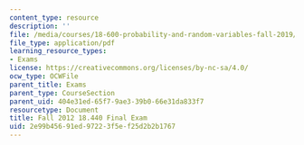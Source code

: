 ```yaml
---
content_type: resource
description: ''
file: /media/courses/18-600-probability-and-random-variables-fall-2019/2e99b45691ed97223f5ef25d2b2b1767_MIT18_600F19_final_2012.pdf
file_type: application/pdf
learning_resource_types:
- Exams
license: https://creativecommons.org/licenses/by-nc-sa/4.0/
ocw_type: OCWFile
parent_title: Exams
parent_type: CourseSection
parent_uid: 404e31ed-65f7-9ae3-39b0-66e31da833f7
resourcetype: Document
title: Fall 2012 18.440 Final Exam
uid: 2e99b456-91ed-9722-3f5e-f25d2b2b1767
---
```

